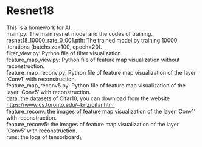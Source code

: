# Resnet18
This is a homework for AI.\
main.py: The main resnet model and the codes of training.\
resnet18_10000_rate_0_001.pth: The trained model by training 10000 iterations (batchsize=100, epoch=20).\
filter_view.py: Python file of filter visualization.\
feature_map_view.py: Python file of feature map visualization without reconstruction.\
feature_map_reconv.py: Python file of feature map visualization of the layer ‘Conv1’ with reconstruction.\
feature_map_reconv5.py: Python file of feature map visualization of the layer ‘Conv5’ with reconstruction.\
data: the datasets of Cifar10, you can download from the website https://www.cs.toronto.edu/~kriz/cifar.html \
feature_reconv: the images of feature map visualization of the layer ‘Conv1’ with reconstruction.\
feature_reconv5: the images of feature map visualization of the layer ‘Conv5’ with reconstruction.\
runs: the logs of tensorboard\

